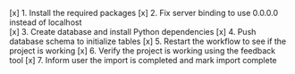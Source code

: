 [x] 1. Install the required packages
[x] 2. Fix server binding to use 0.0.0.0 instead of localhost  
[x] 3. Create database and install Python dependencies
[x] 4. Push database schema to initialize tables
[x] 5. Restart the workflow to see if the project is working
[x] 6. Verify the project is working using the feedback tool
[x] 7. Inform user the import is completed and mark import complete